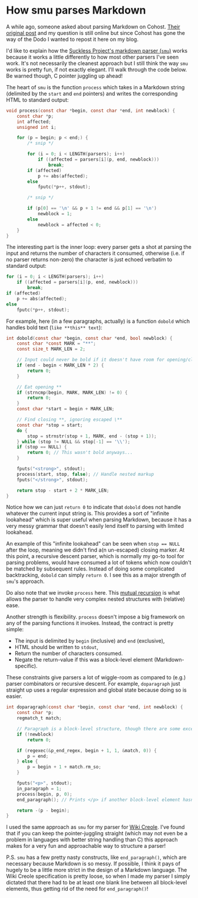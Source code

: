 # How smu parses Markdown

A while ago, someone asked about parsing Markdown on Cohost.
[Their original post][question] and my question is still online
but since Cohost has gone the way of the Dodo
I wanted to repost it here on my blog.

I'd like to explain how the [Suckless Project's markdown parser (`smu`)][smu] works
because it works a little differently to how most other parsers I've seen work.
It's not necessarily the cleanest approach but I still think the way
`smu`  works is pretty fun, if not exactly elegant.
I'll walk through the code below.
Be warned though, C pointer juggling up ahead!

The heart of `smu` is the function `process` which takes in a Markdown string
(delimited by the `start` and `end` pointers) and writes the corresponding HTML
to standard output:

```c
void process(const char *begin, const char *end, int newblock) {
    const char *p;
    int affected;
    unsigned int i;

    for (p = begin; p < end;) {
        /* snip */

        for (i = 0; i < LENGTH(parsers); i++)
            if ((affected = parsers[i](p, end, newblock)))
                break;
        if (affected)
            p += abs(affected);
        else
            fputc(*p++, stdout);

        /* snip */

        if (p[0] == '\n' && p + 1 != end && p[1] == '\n')
            newblock = 1;
        else
            newblock = affected < 0;
    }
}
```

The interesting part is the inner loop:
every parser gets a shot at parsing the input and returns the number of characters it consumed,
otherwise (i.e. if no parser returns non-zero) the character is just echoed verbatim to standard output:

```c
for (i = 0; i < LENGTH(parsers); i++)
    if ((affected = parsers[i](p, end, newblock)))
        break;
if (affected)
    p += abs(affected);
else
    fputc(*p++, stdout);
```

For example, here (in a few paragraphs, actually) is a function `dobold`
which handles bold text (``like **this** text``):

```c
int dobold(const char *begin, const char *end, bool newblock) {
    const char *const MARK = "**";
    const size_t MARK_LEN = 2;

    // Input could never be bold if it doesn't have room for opening/closing markers.
    if (end - begin < MARK_LEN * 2) {
        return 0;
    }

    // Eat opening **
    if (strncmp(begin, MARK, MARK_LEN) != 0) {
        return 0;
    }
    const char *start = begin + MARK_LEN;

    // Find closing **, ignoring escaped \**
    const char *stop = start;
    do {
        stop = strnstr(stop + 1, MARK, end - (stop + 1));
    } while (stop != NULL && stop[-1] == '\\');
    if (stop == NULL) {
        return 0; // This wasn't bold anyways...
    }

    fputs("<strong>", stdout);
    process(start, stop, false); // Handle nested markup
    fputs("</strong>", stdout);

    return stop - start + 2 * MARK_LEN;
}
```

Notice how we can just `return 0` to indicate
that `dobold` does not handle whatever the current input string is.
This provides a sort of "infinite lookahead"
which is super useful
when parsing Markdown,
because it has a very messy grammar
that doesn't easily lend itself to parsing with limited lookahead.

An example of this "infinite lookahead" can be seen
when `stop == NULL` after the loop,
meaning we didn't find a(n un-escaped) closing marker.
At this point, a recursive descent parser,
which is normally my go-to tool for parsing problems,
would have consumed a lot of tokens which now couldn't be matched by subsequent rules.
Instead of doing some complicated backtracking,
`dobold` can simply `return 0`.
I see this as a major strength of `smu`'s approach.

Do also note that we invoke `process` here.
This [mutual recursion] is what allows the parser
to handle very complex nested structures with (relative) ease.

Another strength is flexibility.
`process` doesn't impose a big framework on any of the parsing functions
it invokes.
Instead, the contract is pretty simple:

* The input is delimited by `begin` (inclusive) and `end` (exclusive),
* HTML should be written to `stdout`,
* Return the number of characters consumed.
* Negate the return-value if this was a block-level element (Markdown-specific).

These constraints give parsers a lot of wiggle-room
as compared to (e.g.) parser combinators or recursive descent.
For example, `doparagraph` just straight up uses a regular expression and global state because doing so is easier.

```c
int doparagraph(const char *begin, const char *end, int newblock) {
    const char *p;
    regmatch_t match;

    // Paragraph is a block-level structure, though there are some exceptions, which is why in_paragraph is needed.
    if (!newblock)
        return 0;

    if (regexec(&p_end_regex, begin + 1, 1, &match, 0)) {
        p = end;
    } else {
        p = begin + 1 + match.rm_so;
    }

    fputs("<p>", stdout);
    in_paragraph = 1;
    process(begin, p, 0);
    end_paragraph(); // Prints </p> if another block-level element hasn't already implicitly closed the paragraph.

    return -(p - begin);
}
```

I used the same approach as `smu` for my parser for [Wiki Creole][wiki-creole].
I've found that if you can keep the pointer-juggling straight
(which may not even be a problem in languages with better string handling than C)
this approach makes for a very fun and approachable way to structure a parser!

P.S. `smu` has a few pretty nasty constructs, like `end_paragraph()`,
which are necessary because Markdown is so messy.
If possible, I think it pays of hugely to be a little more strict in the design of a Markdown language.
The Wiki Creole specification is pretty loose,
so when I made my parser
I simply dictated that there had to be at least one blank line between all block-level elements,
thus getting rid of the need for `end_paragraph()`!

[mutual recursion]: https://en.wikipedia.org/wiki/Mutual_recursion
[question]: https://web.archive.org/web/20250107034356/https://cohost.org/wffl/post/6136974-i-wonder-how-you-par
[smu]: https://github.com/Gottox/smu
[wiki-creole]: https://wikicreole.org
